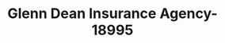 ---
f_zip-code: 70634
f_state-code: LA
title: Glenn Dean Insurance Agency-18995
f_phone: 337-463-3333
f_city-only: Deridder
f_address: 808 E 1St Street Deridder
f_location-unique-id: '18995'
slug: glenn-dean-insurance-agency-18995
updated-on: '2024-05-30T13:46:58.046Z'
created-on: '2024-05-30T13:36:59.803Z'
published-on: '2024-05-30T13:54:32.469Z'
f_city-state: cms/city/deridder-la.md
f_company: cms/company/glenn-dean-insurance-agency.md
f_state: cms/state/louisiana.md
layout: '[payday-loan].html'
tags: payday-loan
---